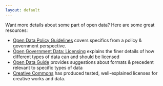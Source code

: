 ```yaml
---
layout: default
---
```


Want more details about some part of open data? Here are some great resources:

* [Open Data Policy Guidelines](http://sunlightfoundation.com/opendataguidelines/)
  covers specifics from a policy & government perspective.
* [Open Government Data: Licensing](http://theunitedstates.io/licensing/) explains
  the finer details of how different types of data can and should be licensed
* [Open Data Guide](http://jlord.github.io/open-data-guide/) provides
  suggestions about formats & precedent relevant to specific types of data
* [Creative Commons](http://creativecommons.org/) has produced tested, well-explained
  licenses for creative works and data.
